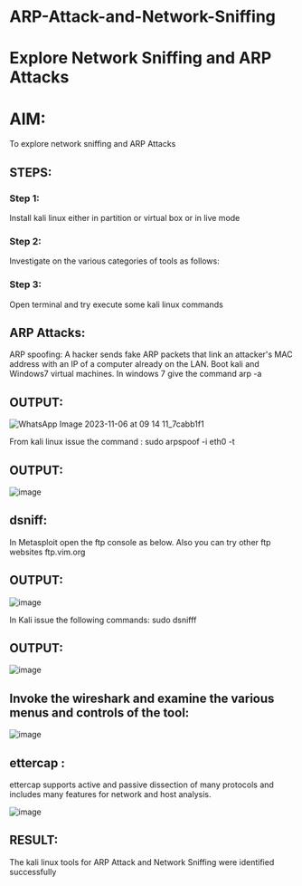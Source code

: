 # ARP-Attack-and-Network-Sniffing
# Explore Network Sniffing and ARP Attacks

# AIM:

To explore network sniffing and ARP Attacks

## STEPS:

### Step 1:

Install kali linux either in partition or virtual box or in live mode

### Step 2:

Investigate on the various categories of tools as follows:


### Step 3:
Open terminal and try execute some kali linux commands

## ARP Attacks:  
ARP spoofing: A hacker sends fake ARP packets that link an attacker's MAC address with an IP of a computer already on the LAN. 
Boot kali and Windows7 virtual machines.
In windows 7 give the command arp -a
## OUTPUT:
![WhatsApp Image 2023-11-06 at 09 14 11_7cabb1f1](https://github.com/KothaiKumar/ARP-Attack-and-Network-Sniffing/assets/121215739/91b79f31-7f1a-4eda-a4b8-4f82fcdda25b)


From kali linux issue the command :
sudo arpspoof -i eth0 -t <target system> <gateway>
## OUTPUT:
![image](https://github.com/KothaiKumar/ARP-Attack-and-Network-Sniffing/assets/121215739/0c40aac9-ccbc-49c0-9154-418f7c649088)


## dsniff:
 
In Metasploit open the ftp console as below. Also you can try other ftp websites ftp.vim.org
## OUTPUT:
![image](https://github.com/KothaiKumar/ARP-Attack-and-Network-Sniffing/assets/121215739/4718883e-dbfb-4a6a-8891-2d49049d2fdd)

In Kali issue the following commands:
sudo dsnifff
## OUTPUT:
![image](https://github.com/KothaiKumar/ARP-Attack-and-Network-Sniffing/assets/121215739/f5c4e176-3acd-4d24-b8ed-07c1cd5ba165)


## Invoke the wireshark and examine the various menus  and controls of the tool:
![image](https://github.com/KothaiKumar/ARP-Attack-and-Network-Sniffing/assets/121215739/a05a5d98-0879-408f-9485-1569d23b1099)

## ettercap :
ettercap supports active and passive dissection of many protocols and includes many features for network and host analysis.

![image](https://github.com/KothaiKumar/ARP-Attack-and-Network-Sniffing/assets/121215739/76345dc1-e907-450f-95b5-e80623bd7ec3)

## RESULT:
The kali linux tools for ARP Attack and Network Sniffing were identified successfully

